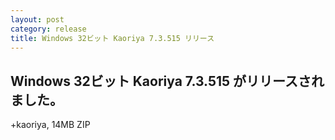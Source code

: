 ```yaml
---
layout: post
category: release
title: Windows 32ビット Kaoriya 7.3.515 リリース
---
```


Windows 32ビット Kaoriya 7.3.515 がリリースされました。
-------------------------------------------------------

+kaoriya, 14MB ZIP
